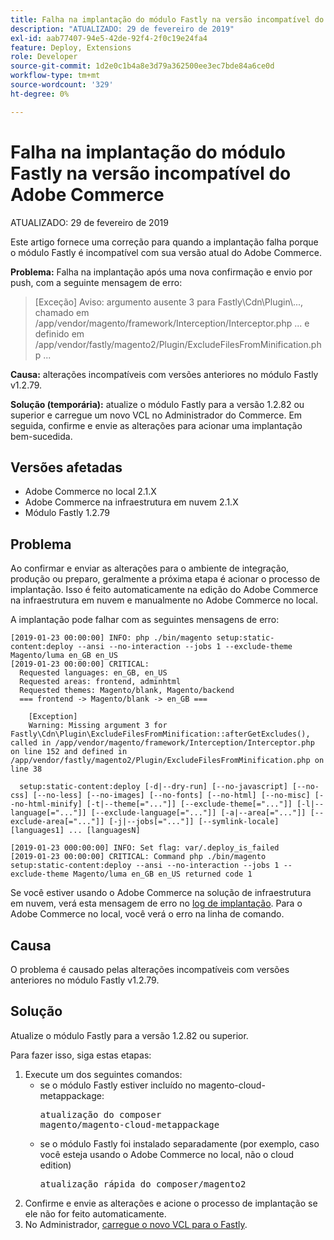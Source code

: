 ```yaml
---
title: Falha na implantação do módulo Fastly na versão incompatível do Adobe Commerce
description: "ATUALIZADO: 29 de fevereiro de 2019"
exl-id: aab77407-94e5-42de-92f4-2f0c19e24fa4
feature: Deploy, Extensions
role: Developer
source-git-commit: 1d2e0c1b4a8e3d79a362500ee3ec7bde84a6ce0d
workflow-type: tm+mt
source-wordcount: '329'
ht-degree: 0%

---
```


# Falha na implantação do módulo Fastly na versão incompatível do Adobe Commerce

ATUALIZADO: 29 de fevereiro de 2019

Este artigo fornece uma correção para quando a implantação falha porque o módulo Fastly é incompatível com sua versão atual do Adobe Commerce.

**Problema:** Falha na implantação após uma nova confirmação e envio por push, com a seguinte mensagem de erro:

>\[Exceção\] Aviso: argumento ausente 3 para Fastly\\Cdn\\Plugin\\..., chamado em /app/vendor/magento/framework/Interception/Interceptor.php ... e definido em /app/vendor/fastly/magento2/Plugin/ExcludeFilesFromMinification.php ...

**Causa:** alterações incompatíveis com versões anteriores no módulo Fastly v1.2.79.

**Solução (temporária):** atualize o módulo Fastly para a versão 1.2.82 ou superior e carregue um novo VCL no Administrador do Commerce. Em seguida, confirme e envie as alterações para acionar uma implantação bem-sucedida.

## Versões afetadas

* Adobe Commerce no local 2.1.X
* Adobe Commerce na infraestrutura em nuvem 2.1.X
* Módulo Fastly 1.2.79

## Problema

Ao confirmar e enviar as alterações para o ambiente de integração, produção ou preparo, geralmente a próxima etapa é acionar o processo de implantação. Isso é feito automaticamente na edição do Adobe Commerce na infraestrutura em nuvem e manualmente no Adobe Commerce no local.

A implantação pode falhar com as seguintes mensagens de erro:

```
[2019-01-23 00:00:00] INFO: php ./bin/magento setup:static-content:deploy --ansi --no-interaction --jobs 1 --exclude-theme Magento/luma en_GB en_US
[2019-01-23 00:00:00] CRITICAL:
  Requested languages: en_GB, en_US
  Requested areas: frontend, adminhtml
  Requested themes: Magento/blank, Magento/backend
  === frontend -> Magento/blank -> en_GB ===

    [Exception]
    Warning: Missing argument 3 for Fastly\Cdn\Plugin\ExcludeFilesFromMinification::afterGetExcludes(), called in /app/vendor/magento/framework/Interception/Interceptor.php on line 152 and defined in /app/vendor/fastly/magento2/Plugin/ExcludeFilesFromMinification.php on line 38

  setup:static-content:deploy [-d|--dry-run] [--no-javascript] [--no-css] [--no-less] [--no-images] [--no-fonts] [--no-html] [--no-misc] [--no-html-minify] [-t|--theme[="..."]] [--exclude-theme[="..."]] [-l|--language[="..."]] [--exclude-language[="..."]] [-a|--area[="..."]] [--exclude-area[="..."]] [-j|--jobs[="..."]] [--symlink-locale] [languages1] ... [languagesN]

[2019-01-23 000:00:00] INFO: Set flag: var/.deploy_is_failed
[2019-01-23 00:00:00] CRITICAL: Command php ./bin/magento setup:static-content:deploy --ansi --no-interaction --jobs 1 --exclude-theme Magento/luma en_GB en_US returned code 1
```

Se você estiver usando o Adobe Commerce na solução de infraestrutura em nuvem, verá esta mensagem de erro no [log de implantação](https://devdocs.magento.com/guides/v2.3/cloud/trouble/environments-logs.html#log-deploy-log). Para o Adobe Commerce no local, você verá o erro na linha de comando.

## Causa

O problema é causado pelas alterações incompatíveis com versões anteriores no módulo Fastly v1.2.79.

## Solução

Atualize o módulo Fastly para a versão 1.2.82 ou superior.

Para fazer isso, siga estas etapas:

1. Execute um dos seguintes comandos:
   * se o módulo Fastly estiver incluído no magento-cloud-metappackage:    <pre>atualização do composer magento/magento-cloud-metappackage</pre>
   * se o módulo Fastly foi instalado separadamente (por exemplo, caso você esteja usando o Adobe Commerce no local, não o cloud edition) <pre>atualização rápida do composer/magento2</pre>
1. Confirme e envie as alterações e acione o processo de implantação se ele não for feito automaticamente.
1. No Administrador, [carregue o novo VCL para o Fastly](https://devdocs.magento.com/guides/v2.3/cloud/cdn/configure-fastly.html#upload-vcl-snippets).
